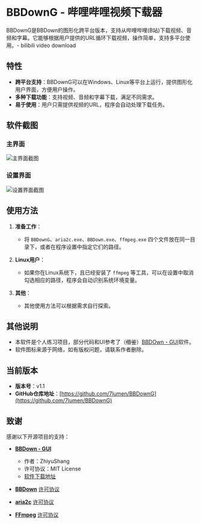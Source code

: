 # BBDownG - 哔哩哔哩视频下载器

BBDownG是BBDown的图形化跨平台版本，支持从哔哩哔哩(B站)下载视频、音频和字幕。它能够根据用户提供的URL循环下载视频，操作简单，支持多平台使用。- bilibili video download

## 特性
- **跨平台支持**：BBDownG可以在Windows、Linux等平台上运行，提供图形化用户界面，方便用户操作。
- **多种下载功能**：支持视频、音频和字幕下载，满足不同需求。
- **易于使用**：用户只需提供视频的URL，程序会自动处理下载任务。

## 软件截图

### 主界面
![主界面截图](https://github.com/7lumen/BBDownG/assets/164745147/afd95708-c847-4d01-bc22-6f6f6d9f33c3)

### 设置界面
![设置界面截图](https://github.com/7lumen/BBDownG/assets/164745147/3efff6cd-c150-4394-9eaf-b492abc45ccc)

## 使用方法

1. **准备工作**：
   - 将 `BBDownG`、`aria2c.exe`、`BBDown.exe`、`ffmpeg.exe` 四个文件放在同一目录下，或者在程序设置中指定它们的路径。
   
2. **Linux用户**：
   - 如果你在Linux系统下，且已经安装了 `ffmpeg` 等工具，可以在设置中取消勾选相应的路径，程序会自动识别系统环境变量。
   
3. **其他**：
   - 其他使用方法可以根据需求自行探索。

## 其他说明

- 本软件是个人练习项目，部分代码和UI参考了（~~借鉴~~）[BBDOwn - GUI](https://github.com/1299172402/BBDown_GUI)软件。
- 软件图标来源于网络，如有版权问题，请联系作者删除。

## 当前版本

- **版本号**：v1.1
- **GitHub仓库地址**：[https://github.com/7lumen/BBDownG](https://github.com/7lumen/BBDownG)

## 致谢

感谢以下开源项目的支持：

- **[BBDown - GUI](https://github.com/1299172402/BBDown_GUI)**
  - 作者：ZhiyuShang
  - 许可协议：MIT License
  - [软件下载地址](https://github.com/1299172402/BBDown_GUI/releases)

- **[BBDown](https://github.com/nilaoda/BBDown)**    [许可协议](https://github.com/nilaoda/BBDown/blob/master/LICENSE)

- **[aria2c](https://github.com/aria2/aria2)**       [许可协议](https://github.com/aria2/aria2/blob/master/COPYING)

- **[FFmpeg](https://github.com/FFmpeg/FFmpeg)**     [许可协议](https://github.com/FFmpeg/FFmpeg/blob/master/LICENSE.md)


